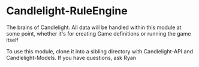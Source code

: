 # Candlelight-RuleEngine

The brains of Candlelight. All data will be handled within this module at some point, whether it's for creating Game definitions or running the game itself

To use this module, clone it into a sibling directory with Candlelight-API and Candlelight-Models. If you have questions, ask Ryan

